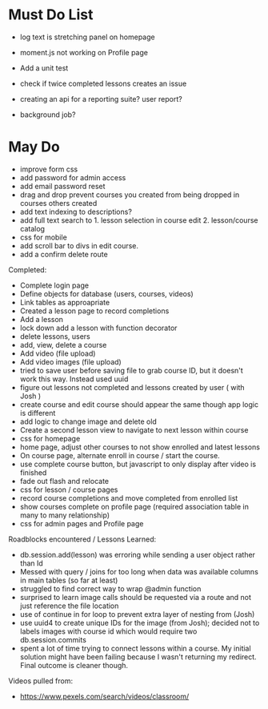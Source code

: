 # Must Do List

* log text is stretching panel on homepage
* moment.js not working on Profile page

* Add a unit test
* check if twice completed lessons creates an issue
* creating an api for a reporting suite?  user report?
* background job?

# May Do
* improve form css
* add password for admin access
* add email password reset
* drag and drop prevent courses you created from being dropped in courses others created
* add text indexing to descriptions?
* add full text search to 1. lesson selection in course edit 2. lesson/course catalog
* css for mobile
* add scroll bar to divs in edit course.  
* add a confirm delete route


Completed: 
* Complete login page
* Define objects for database (users, courses, videos)
* Link tables as approapriate
* Created a lesson page to record completions
* Add a lesson
* lock down add a lesson with function decorator
* delete lessons, users
* add, view, delete a course 
* Add video (file upload)
* Add video images (file upload)
* tried to save user before saving file to grab course ID, but it doesn't work this way.  Instead used uuid
* figure out lessons not completed and lessons created by user ( with Josh )
* create course and edit course should appear the same though app logic is different
* add logic to change image and delete old
* Create a second lesson view to navigate to next lesson within course
* css for homepage
* home page, adjust other courses to not show enrolled and latest lessons
* On course page, alternate enroll in course / start the course.  
* use complete course button, but javascript to only display after video is finished
* fade out flash and relocate
* css for lesson / course pages
* record course completions and move completed from enrolled list
* show courses complete on profile page (required association table in many to many relationship)
* css for admin pages and Profile page



Roadblocks encountered / Lessons Learned: 
* db.session.add(lesson) was erroring while sending a user object rather than Id
* Messed with query / joins for too long when data was available columns in main tables (so far at least)
* struggled to find correct way to wrap @admin function
* surprised to learn image calls should be requested via a route and not just reference the file location
* use of continue in for loop to prevent extra layer of nesting from (Josh)
* use uuid4 to create unique IDs for the image (from Josh); decided not to labels images with course id which would require two db.session.commits
* spent a lot of time trying to connect lessons within a course.  My initial solution might have been failing because I wasn't returning my redirect.  Final outcome is cleaner though.  





Videos pulled from: 
* https://www.pexels.com/search/videos/classroom/


